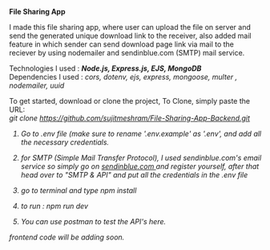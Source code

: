<strong>File Sharing App</strong>

I made this file sharing app, where user can upload the file on server and send the generated unique download link to the receiver, also added mail feature in which sender can send download page link via mail to the reciever by using nodemailer and sendinblue.com (SMTP) mail service. 

Technologies I used : <em>
<strong>Node.js, </strong>
<strong>Express.js, </strong>
<strong>EJS, </strong>
<strong>MongoDB</strong>
</em>
<br>
Dependencies I used : 
<em>
   cors,
    dotenv,
    ejs,
    express,
    mongoose,
    multer ,
    nodemailer,
    uuid
  </em>

To get started, download or clone the project, To Clone, simply paste the URL:
<br>
<em>git clone https://github.com/sujitmeshram/File-Sharing-App-Backend.git
  
1. Go to .env file (make sure to rename '.env.example' as '.env', and add all the necessary credentials. 
2. for SMTP (Simple Mail Transfer Protocol), I used sendinblue.com's email service
  so simply go on <a href="sendinblue.com">sendinblue.com </a> and register yourself, after that head over to "SMTP & API" and put all the credentials in the .env file
  
3. go to terminal and type <em> npm install</em>
4. to run :<em> npm run dev</em>  
5. You can use postman to test the API's here.


frontend code will be adding soon.
